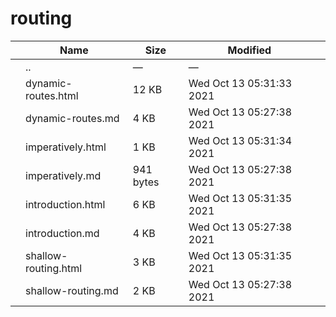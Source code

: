 # routing

<table><thead><tr class="header"><th></th><th>Name</th><th>Size</th><th>Modified</th><th></th></tr></thead><tbody><tr class="odd"><td></td><td><span class="goup">..</span></td><td>—</td><td>—</td><td></td></tr><tr class="even"><td></td><td><span class="name">dynamic-routes.html</span></td><td>12 KB</td><td>Wed Oct 13 05:31:33 2021</td><td></td></tr><tr class="odd"><td></td><td><span class="name">dynamic-routes.md</span></td><td>4 KB</td><td>Wed Oct 13 05:27:38 2021</td><td></td></tr><tr class="even"><td></td><td><span class="name">imperatively.html</span></td><td>1 KB</td><td>Wed Oct 13 05:31:34 2021</td><td></td></tr><tr class="odd"><td></td><td><span class="name">imperatively.md</span></td><td>941 bytes</td><td>Wed Oct 13 05:27:38 2021</td><td></td></tr><tr class="even"><td></td><td><span class="name">introduction.html</span></td><td>6 KB</td><td>Wed Oct 13 05:31:35 2021</td><td></td></tr><tr class="odd"><td></td><td><span class="name">introduction.md</span></td><td>4 KB</td><td>Wed Oct 13 05:27:38 2021</td><td></td></tr><tr class="even"><td></td><td><span class="name">shallow-routing.html</span></td><td>3 KB</td><td>Wed Oct 13 05:31:35 2021</td><td></td></tr><tr class="odd"><td></td><td><span class="name">shallow-routing.md</span></td><td>2 KB</td><td>Wed Oct 13 05:27:38 2021</td><td></td></tr></tbody></table>
